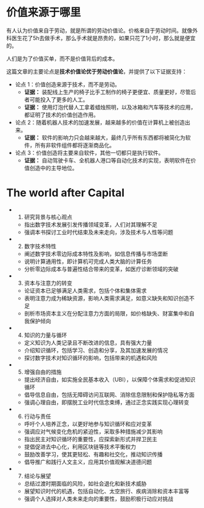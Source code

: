 # 价值来源于哪里



有人认为价值来自于劳动，就是所谓的劳动价值论。价格来自于劳动时间。就像外科医生花了5h去做手术，那么手术就是昂贵的，如果只花了1小时，那么就是便宜的。

人们是为了价值买单，而不是价值背后的成本。

这篇文章的主要论点是**技术价值论优于劳动价值论**，并提供了以下证据支持：

- 论点 1：价值创造来源于技术，而不是劳动。
  - **证据：** 装配线上生产的椅子比手工制作的椅子更便宜、质量更好，尽管后者可能投入了更多的人工。
  - **证据：** 使用灯泡代替人工拿着蜡烛照明，以及冰箱和汽车等技术的应用，都证明了技术的价值创造作用。
- 论点 2：随着机器人技术的加速发展，越来越多的价值在计算机上被创造出来。
  - **证据：** 软件的影响力只会越来越大，最终几乎所有东西都将被简化为软件，所有非软件组件都将逐渐商品化。
- 论点 3：价值创造将主要来自软件，其他一切都只是执行软件。
  - **证据：** 自动驾驶卡车、全机器人港口等自动化技术的实现，表明软件在价值创造中的主导地位。

# The world after Capital

- 1. 研究背景与核心观点

  - 指出数字技术发展引发传播领域变革，人们对其理解不足
  - 强调本书探讨工业时代结束及未来走向，涉及技术与人性等问题

- 2. 数字技术特性

  - 阐述数字技术零边际成本特性及影响，如信息传播与市场垄断
  - 说明计算通用性，即计算机可完成人类大脑的计算任务
  - 分析零边际成本与普遍性结合带来的变革，如医疗诊断领域的突破

- 3. 资本与注意力的转变

  - 论证资本已足够满足人类需求，包括个体和集体需求
  - 表明注意力成为稀缺资源，影响人类需求满足，如意义缺失和知识创造不足
  - 剖析市场资本主义在分配注意力方面的局限，如价格缺失、财富集中和自我保护倾向

- 4. 知识的力量与循环

  - 定义知识为人类记录且不断改进的信息，具有强大力量
  - 介绍知识循环，包括学习、创造和分享，及其加速发展的情况
  - 探讨数字技术对知识循环的影响，包括带来的机遇和风险

- 5. 增强自由的措施

  - 提出经济自由，如实施全民基本收入（UBI），以保障个体需求和促进知识循环
  - 倡导信息自由，包括无障碍访问互联网、消除信息限制和保护隐私等方面
  - 强调心理自由，即摆脱工业时代信念束缚，通过正念实践实现心理转变

- 6. 行动与责任

  - 呼吁个人培养正念，以更好地参与知识循环和应对变革
  - 强调应对气候变化危机的紧迫性，采取多种措施减少其影响
  - 指出民主对知识循环的重要性，应探索新形式并捍卫民主
  - 提倡促进去中心化，利用区块链等技术平衡权力
  - 鼓励改善学习，使其更轻松、有趣和社交化，推动知识传播
  - 倡导推广和践行人文主义，应用其价值观解决道德问题

- 7. 结论与展望

  - 总结过渡时期面临的风险，如社会退化和新技术威胁
  - 展望知识时代的机遇，包括自动化、太空旅行、疾病消除和资本丰富等
  - 强调个人选择对人类未来走向的重要性，鼓励积极行动应对挑战